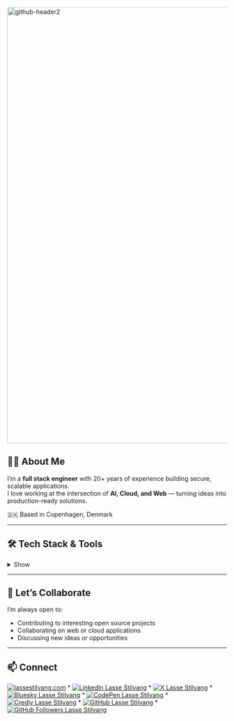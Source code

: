 <img width="3000" height="1000" alt="github-header2" src="https://github.com/user-attachments/assets/865f7001-c334-4433-bcfe-285a965c72f4" />

## 👨‍💻 About Me

I’m a **full stack engineer** with 20+ years of experience building secure, scalable applications.  
I love working at the intersection of **AI, Cloud, and Web** — turning ideas into production-ready solutions.  

🇩🇰 Based in Copenhagen, Denmark

---

## 🛠️ Tech Stack & Tools

<details>

<summary>Show</summary>

| Layer / Area | Technologies |
|--------------|--------------|
| 🖥️ Frontend     | [![React](https://img.shields.io/badge/React-%2320232a.svg?logo=react&logoColor=%2361DAFB)](#) [![Next.js](https://img.shields.io/badge/Next.js-black?logo=next.js&logoColor=white)](#) [![JavaScript](https://img.shields.io/badge/JavaScript-F7DF1E?logo=javascript&logoColor=000)](#) [![shadcn/ui](https://img.shields.io/badge/shadcn%2Fui-000?logo=shadcnui&logoColor=fff)](#) [![Tailwind CSS](https://img.shields.io/badge/Tailwind%20CSS-%2338B2AC.svg?logo=tailwind-css&logoColor=white)](#) [![Vite](https://img.shields.io/badge/Vite-646CFF?logo=vite&logoColor=fff)](#) [![Alpine.js](https://img.shields.io/badge/Alpine.js-8BC0D0?logo=alpinedotjs&logoColor=fff)](#) [![Astro](https://img.shields.io/badge/Astro-BC52EE?logo=astro&logoColor=fff)](#) [![Bootstrap](https://img.shields.io/badge/Bootstrap-7952B3?logo=bootstrap&logoColor=fff)](#) [![jQuery](https://img.shields.io/badge/jQuery-0769AD?logo=jquery&logoColor=fff)](#) |
| ⚙️ Backend      | [![TypeScript](https://img.shields.io/badge/TypeScript-3178C6?logo=typescript&logoColor=fff)](#) [![NodeJS](https://img.shields.io/badge/Node.js-6DA55F?logo=node.js&logoColor=white)](#) [![PHP](https://img.shields.io/badge/php-%23777BB4.svg?&logo=php&logoColor=white)](#) [![Laravel](https://img.shields.io/badge/Laravel-%23FF2D20.svg?logo=laravel&logoColor=white)](#) [![Symfony](https://img.shields.io/badge/Symfony-black?logo=symfony)](#) [![WordPress](https://img.shields.io/badge/WordPress-%2321759B.svg?logo=wordpress&logoColor=white)](#) |
| 🗄️ Database | [![Firebase](https://img.shields.io/badge/Firebase-039BE5?logo=Firebase&logoColor=white)](#) [![MariaDB](https://img.shields.io/badge/MariaDB-003545?logo=mariadb&logoColor=white)](#) [![MongoDB](https://img.shields.io/badge/MongoDB-%234ea94b.svg?logo=mongodb&logoColor=white)](#) [![MySQL](https://img.shields.io/badge/MySQL-4479A1?logo=mysql&logoColor=fff)](#) [![Postgres](https://img.shields.io/badge/Postgres-%23316192.svg?logo=postgresql&logoColor=white)](#) [![Redis](https://img.shields.io/badge/Redis-%23DD0031.svg?logo=redis&logoColor=white)](#) [![SQLite](https://img.shields.io/badge/SQLite-%2307405e.svg?logo=sqlite&logoColor=white)](#) [![Supabase](https://img.shields.io/badge/Supabase-3FCF8E?logo=supabase&logoColor=fff)](#) [![Drizzle](https://img.shields.io/badge/Drizzle-C5F74F?logo=drizzle&logoColor=000)](#) [![Prisma](https://img.shields.io/badge/Prisma-2D3748?logo=prisma&logoColor=white)](#) |
| ☁️ Cloud | [![AWS](https://custom-icon-badges.demolab.com/badge/AWS-%23FF9900.svg?logo=aws&logoColor=white)](#) [![Cloudflare](https://img.shields.io/badge/Cloudflare-F38020?logo=Cloudflare&logoColor=white)](#) [![Firebase](https://img.shields.io/badge/Firebase-039BE5?logo=Firebase&logoColor=white)](#) [![Google Cloud](https://img.shields.io/badge/Google%20Cloud-%234285F4.svg?logo=google-cloud&logoColor=white)](#) [![Netlify](https://img.shields.io/badge/Netlify-%23000000.svg?logo=netlify&logoColor=#00C7B7)](#) [![Oracle Cloud](https://custom-icon-badges.demolab.com/badge/Oracle%20Cloud-F80000?logo=oracle&logoColor=white)](#) [![Vercel](https://img.shields.io/badge/Vercel-%23000000.svg?logo=vercel&logoColor=white)](#) |
| 🧱 Infra | [![Docker](https://img.shields.io/badge/Docker-2496ED?logo=docker&logoColor=fff)](#) [![Kubernetes](https://img.shields.io/badge/Kubernetes-326CE5?logo=kubernetes&logoColor=fff)](#) [![Terraform](https://img.shields.io/badge/Terraform-844FBA?logo=terraform&logoColor=fff)](#) [![Helm](https://img.shields.io/badge/Helm-0F1689?logo=helm&logoColor=fff)](#) |
| 🔎 CI/CD | [![GitHub Actions](https://img.shields.io/badge/GitHub_Actions-2088FF?logo=github-actions&logoColor=white)](#) [![Jenkins](https://img.shields.io/badge/Jenkins-D24939?logo=jenkins&logoColor=white)](#) |
| 🧪 Testing | [![Codecov](https://img.shields.io/badge/Codecov-F01F7A?logo=codecov&logoColor=fff)](#) [![Snyk](https://img.shields.io/badge/Snyk-4C4A73?logo=snyk&logoColor=fff)](#) [![Cypress](https://img.shields.io/badge/Cypress-69D3A7?logo=cypress&logoColor=fff)](#) [![Playwright](https://custom-icon-badges.demolab.com/badge/Playwright-2EAD33?logo=playwright&logoColor=fff)](#) |
| 💻 Code Editor | [![Cursor](https://custom-icon-badges.demolab.com/badge/Cursor-000000?logo=cursor-ai-white)](#) [![VS Code](https://custom-icon-badges.demolab.com/badge/Visual%20Studio%20Code-0078d7.svg?logo=vsc&logoColor=white)](#) [![Windsurf](https://img.shields.io/badge/Windsurf-0B100F?logo=windsurf&logoColor=fff)](#) [![Zed](https://img.shields.io/badge/Zed-white?logo=zedindustries&logoColor=084CCF)](#) [![PhpStorm](https://img.shields.io/badge/PhpStorm-000?logo=phpstorm&logoColor=fff)](#) [![Replit](https://img.shields.io/badge/Replit-F26207?logo=replit&logoColor=fff)](#) [![Sublime Text](https://img.shields.io/badge/Sublime%20Text-%23575757.svg?logo=sublime-text&logoColor=important)](#) |
| 🤖 AI |	[![ChatGPT](https://img.shields.io/badge/ChatGPT-74aa9c?logo=openai&logoColor=white)](#) [![Claude](https://img.shields.io/badge/Claude-D97757?logo=claude&logoColor=fff)](#)	[![Deepseek](https://custom-icon-badges.demolab.com/badge/Deepseek-4D6BFF?logo=deepseek&logoColor=fff)](#)	[![Firebase Studio](https://custom-icon-badges.demolab.com/badge/Firebase%20Studio-F66C21?logo=firebase-studio&logoColor=fff)](#)	[![GitHub Copilot](https://img.shields.io/badge/GitHub%20Copilot-000?logo=githubcopilot&logoColor=fff)](#)	[![Hugging Face](https://img.shields.io/badge/Hugging%20Face-FFD21E?logo=huggingface&logoColor=000)](#)	[![Google Gemini](https://img.shields.io/badge/Google%20Gemini-886FBF?logo=googlegemini&logoColor=fff)](#)	[![Mistral AI](https://img.shields.io/badge/Mistral%20AI-FA520F?logo=mistral-ai&logoColor=fff)](#)	[![Ollama](https://img.shields.io/badge/Ollama-fff?logo=ollama&logoColor=000)](#)	[![Perplexity](https://img.shields.io/badge/Perplexity-1FB8CD?logo=perplexity&logoColor=fff)](#)	[![v0](https://img.shields.io/badge/v0-000?logo=v0&logoColor=fff)](#) |
| 🔌 API | [![OpenAPI](https://img.shields.io/badge/OpenAPI-6BA539?logo=openapiinitiative&logoColor=white)](#) [![Postman](https://img.shields.io/badge/Postman-FF6C37?logo=postman&logoColor=white)](#) [![Swagger](https://img.shields.io/badge/Swagger-85EA2D?logo=insomnia&logoColor=000)](#) |
| 🎨 Design | [![Figma](https://img.shields.io/badge/Figma-F24E1E?logo=figma&logoColor=white)](#) [![Storybook](https://img.shields.io/badge/Storybook-FF4785?logo=storybook&logoColor=fff)](#) [![Unsplash](https://img.shields.io/badge/Unsplash-000000?logo=Unsplash&logoColor=white)](#) |
| 🤝Collaboration | [![Jira](https://img.shields.io/badge/Jira-0052CC?logo=jira&logoColor=fff)](#) [![Linear](https://img.shields.io/badge/Linear-5E6AD2?logo=linear&logoColor=fff)](#) [![Miro](https://img.shields.io/badge/Miro-050038?logo=miro&logoColor=fff)](#) [![Slack](https://img.shields.io/badge/Slack-4A154B?logo=slack&logoColor=fff)](#) [![Trello](https://img.shields.io/badge/Trello-0052CC?logo=trello&logoColor=fff)](#) [![Zoom](https://img.shields.io/badge/Zoom-2D8CFF?logo=zoom&logoColor=white)](#) [![Confluence](https://img.shields.io/badge/Confluence-172B4D?logo=confluence&logoColor=fff)](#) [![Notion](https://img.shields.io/badge/Notion-000?logo=notion&logoColor=fff)](#) |

</details>

---

## 🤝 Let’s Collaborate

I’m always open to:

- Contributing to interesting open source projects  
- Collaborating on web or cloud applications  
- Discussing new ideas or opportunities  

---

## 📫 Connect


[![lassestilvang.com](https://img.shields.io/badge/%F0%9F%8C%90-lassestilvang.com-0E172B)](https://lassestilvang.com)
\* [![LinkedIn Lasse Stilvang](https://custom-icon-badges.demolab.com/badge/lassestilvang-0A66C2?logo=linkedin-white&logoColor=fff)](https://www.linkedin.com/in/lassestilvang/)
\* [![X Lasse Stilvang](https://img.shields.io/badge/lassestilvang-black?logo=x)](https://x.com/lassestilvang)
\* [![Bluesky Lasse Stilvang](https://img.shields.io/badge/lassestilvang.com-0285FF?logo=bluesky&logoColor=fff)](https://bsky.app/profile/lassestilvang.com)
\* [![CodePen Lasse Stilvang](https://img.shields.io/badge/CodePen-white?&logo=codepen&logoColor=black)](https://codepen.io/lassestilvang)
\* [![Credly Lasse Stilvang](https://img.shields.io/badge/Credly-white?logo=credly)](https://www.credly.com/users/lassestilvang)
\* [![GitHub Lasse Stilvang](https://img.shields.io/badge/GitHub-%23121011.svg?logo=github&logoColor=white)](https://github.com/lassestilvang)
\* [![GitHub Followers Lasse Stilvang](https://img.shields.io/github/followers/lassestilvang?label=follow&style=social)](https://github.com/lassestilvang?tab=followers)
